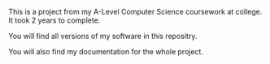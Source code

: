 This is a project from my A-Level Computer Science coursework at college. It took 2 years to complete.

You will find all versions of my software in this repositry.

You will also find my documentation for the whole project.
